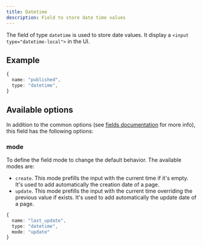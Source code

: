 ```yaml
---
title: Datetime
description: Field to store date time values
---
```


The field of type `datetime` is used to store date values. It display a
`<input type="datetime-local">` in the UI.

## Example

```ts
{
  name: "published",
  type: "datetime",
}
```

## Available options

In addition to the common options (see
[fields documentation](../configuration/fields.md#common-field-options) for more
info), this field has the following options:

### mode

To define the field mode to change the default behavior. The available modes
are:

- `create`. This mode prefills the input with the current time if it's empty.
  It's used to add automatically the creation date of a page.
- `update`. This mode prefills the input with the current time overriding the
  previous value if exists. It's used to add automatically the update date of a
  page.

```ts
{
  name: "last_update",
  type: "datetime",
  mode: "update"
}
```
